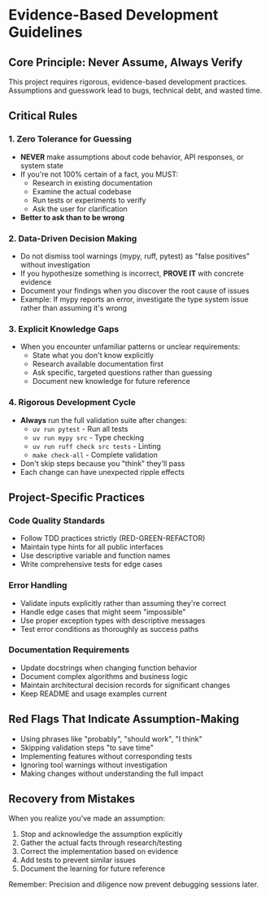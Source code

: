 # Evidence-Based Development Guidelines

## Core Principle: Never Assume, Always Verify

This project requires rigorous, evidence-based development practices. Assumptions and guesswork lead to bugs, technical debt, and wasted time.

## Critical Rules

### 1. Zero Tolerance for Guessing
- **NEVER** make assumptions about code behavior, API responses, or system state
- If you're not 100% certain of a fact, you MUST:
  - Research in existing documentation
  - Examine the actual codebase
  - Run tests or experiments to verify
  - Ask the user for clarification
- **Better to ask than to be wrong**

### 2. Data-Driven Decision Making
- Do not dismiss tool warnings (mypy, ruff, pytest) as "false positives" without investigation
- If you hypothesize something is incorrect, **PROVE IT** with concrete evidence
- Document your findings when you discover the root cause of issues
- Example: If mypy reports an error, investigate the type system issue rather than assuming it's wrong

### 3. Explicit Knowledge Gaps
- When you encounter unfamiliar patterns or unclear requirements:
  - State what you don't know explicitly
  - Research available documentation first
  - Ask specific, targeted questions rather than guessing
  - Document new knowledge for future reference

### 4. Rigorous Development Cycle
- **Always** run the full validation suite after changes:
  - `uv run pytest` - Run all tests
  - `uv run mypy src` - Type checking
  - `uv run ruff check src tests` - Linting
  - `make check-all` - Complete validation
- Don't skip steps because you "think" they'll pass
- Each change can have unexpected ripple effects

## Project-Specific Practices

### Code Quality Standards
- Follow TDD practices strictly (RED-GREEN-REFACTOR)
- Maintain type hints for all public interfaces
- Use descriptive variable and function names
- Write comprehensive tests for edge cases

### Error Handling
- Validate inputs explicitly rather than assuming they're correct
- Handle edge cases that might seem "impossible"
- Use proper exception types with descriptive messages
- Test error conditions as thoroughly as success paths

### Documentation Requirements
- Update docstrings when changing function behavior
- Document complex algorithms and business logic
- Maintain architectural decision records for significant changes
- Keep README and usage examples current

## Red Flags That Indicate Assumption-Making

- Using phrases like "probably", "should work", "I think"
- Skipping validation steps "to save time"
- Implementing features without corresponding tests
- Ignoring tool warnings without investigation
- Making changes without understanding the full impact

## Recovery from Mistakes

When you realize you've made an assumption:
1. Stop and acknowledge the assumption explicitly
2. Gather the actual facts through research/testing
3. Correct the implementation based on evidence
4. Add tests to prevent similar issues
5. Document the learning for future reference

Remember: Precision and diligence now prevent debugging sessions later.